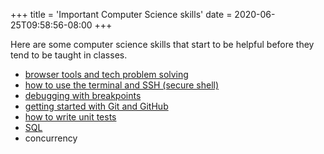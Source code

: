 +++
title = 'Important Computer Science skills'
date = 2020-06-25T09:58:56-08:00
+++

Here are some computer science skills that start to be helpful before they tend to be taught in classes.

* [browser tools and tech problem solving](https://www.0xf.at/)
* [how to use the terminal and SSH (secure shell)](https://overthewire.org/wargames/)
* [debugging with breakpoints](https://www.youtube.com/watch?v=ZDnbBah_LRk&list=PLiQwzrQTcfRx4Yh53q79ypeIWZgY3jK0w&index=4&t=22s)
* [getting started with Git and GitHub](https://wheelercj.github.io/notes/pages/20210907144216.html)
* [how to write unit tests](https://devblogs.microsoft.com/cppblog/cpp-testing-in-visual-studio/)
* [SQL](/intro-to-sql)
* concurrency
